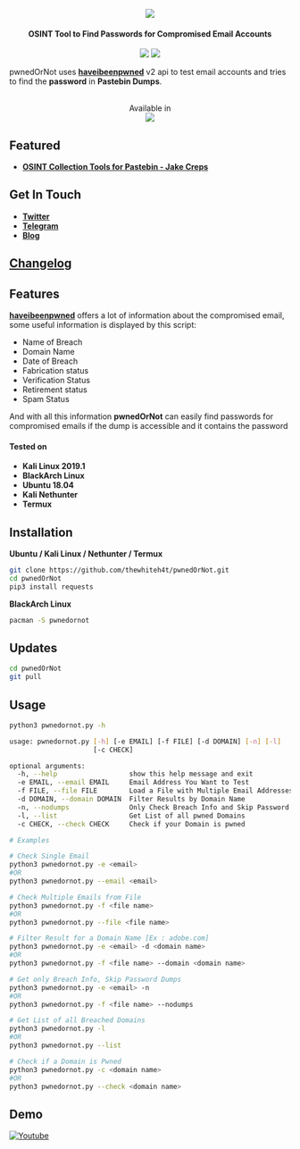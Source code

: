 <p align="center"><img src="https://i.imgur.com/xgaojFM.png"></p>
<h4 align="center">
OSINT Tool to Find Passwords for Compromised Email Accounts
</h4>
<p align="center">
  <img src="https://img.shields.io/badge/HaveIBeenPwned-v3-blue.svg?style=plastic">
  <img src="https://img.shields.io/badge/Python-3-brightgreen.svg?style=plastic">
</p>

pwnedOrNot uses [**haveibeenpwned**](https://haveibeenpwned.com/API/v3) v2 api to test email accounts and tries to find the **password** in **Pastebin Dumps**.

<p align="center">
  <br>
  Available in
  <br>
  <img src="https://i.imgur.com/IPiAUZi.png">
</p>

## Featured 
* [**OSINT Collection Tools for Pastebin - Jake Creps**](https://jakecreps.com/2019/05/08/osint-collection-tools-for-pastebin/)

## Get In Touch
* [**Twitter**](https://twitter.com/thewhiteh4t)
* [**Telegram**](https://t.me/thewhiteh4t)
* [**Blog**](https://thewhiteh4t.github.io)

## [**Changelog**](https://github.com/thewhiteh4t/pwnedOrNot/wiki/Changelog)

## Features
[**haveibeenpwned**](https://haveibeenpwned.com/API/v3) offers a lot of information about the compromised email, some useful information is displayed by this script:
* Name of Breach
* Domain Name
* Date of Breach
* Fabrication status
* Verification Status
* Retirement status
* Spam Status

And with all this information **pwnedOrNot** can easily find passwords for compromised emails if the dump is accessible and it contains the password

#### Tested on
* **Kali Linux 2019.1**
* **BlackArch Linux**
* **Ubuntu 18.04**
* **Kali Nethunter**
* **Termux**

## Installation
**Ubuntu / Kali Linux / Nethunter / Termux**

```bash
git clone https://github.com/thewhiteh4t/pwnedOrNot.git
cd pwnedOrNot
pip3 install requests
```

**BlackArch Linux**

```bash
pacman -S pwnedornot
```

## Updates
```bash
cd pwnedOrNot
git pull
```

## Usage
```bash
python3 pwnedornot.py -h

usage: pwnedornot.py [-h] [-e EMAIL] [-f FILE] [-d DOMAIN] [-n] [-l]
                     [-c CHECK]

optional arguments:
  -h, --help                  show this help message and exit
  -e EMAIL, --email EMAIL     Email Address You Want to Test
  -f FILE, --file FILE        Load a File with Multiple Email Addresses
  -d DOMAIN, --domain DOMAIN  Filter Results by Domain Name
  -n, --nodumps               Only Check Breach Info and Skip Password Dumps
  -l, --list                  Get List of all pwned Domains
  -c CHECK, --check CHECK     Check if your Domain is pwned

# Examples

# Check Single Email
python3 pwnedornot.py -e <email>
#OR
python3 pwnedornot.py --email <email>

# Check Multiple Emails from File
python3 pwnedornot.py -f <file name>
#OR
python3 pwnedornot.py --file <file name>

# Filter Result for a Domain Name [Ex : adobe.com]
python3 pwnedornot.py -e <email> -d <domain name>
#OR
python3 pwnedornot.py -f <file name> --domain <domain name>

# Get only Breach Info, Skip Password Dumps
python3 pwnedornot.py -e <email> -n
#OR
python3 pwnedornot.py -f <file name> --nodumps

# Get List of all Breached Domains
python3 pwnedornot.py -l
#OR
python3 pwnedornot.py --list

# Check if a Domain is Pwned
python3 pwnedornot.py -c <domain name>
#OR
python3 pwnedornot.py --check <domain name>
```

## Demo
[![Youtube](https://i.imgur.com/aSM6dKc.png)](https://www.youtube.com/watch?v=R_Y_QzVmERA)
